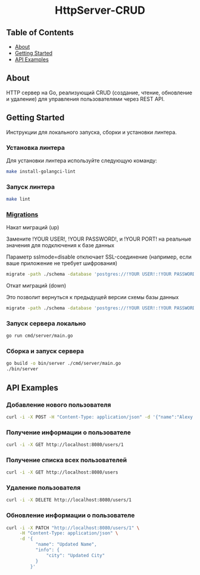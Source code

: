<h1 align="center">HttpServer-CRUD</h1>

## Table of Contents

- [About](#about)
- [Getting Started](#getting_started)
- [API Examples](#api_examples)

## About <a name = "about"></a>

HTTP сервер на Go, реализующий CRUD (создание, чтение, обновление и удаление) для управления пользователями через REST API.

## Getting Started <a name = "getting_started"></a>

Инструкции для локального запуска, сборки и установки линтера.

### Установка линтера

Для установки линтера используйте следующую команду:

```bash
make install-golangci-lint
```

### Запуск линтера

```bash
make lint
```
### [Migrations](https://github.com/golang-migrate/migrate)
Накат миграций (up)

Замените !YOUR USER!, !YOUR PASSWORD!, и !YOUR PORT! на реальные значения для подключения к базе данных

Параметр sslmode=disable отключает SSL-соединение (например, если ваше приложение не требует шифрования)

```bash
migrate -path ./schema -database 'postgres://!YOUR USER!:!YOUR PASSWORD!@localhost:!YOUR PORT!/postgres?sslmode=disable' up
```
Откат миграций (down)

Это позволит вернуться к предыдущей версии схемы базы данных

```bash
migrate -path ./schema -database 'postgres://!YOUR USER!:!YOUR PASSWORD!@localhost:!YOUR PORT!/postgres?sslmode=disable' down
```

### Запуск сервера локально

```bash
go run cmd/server/main.go
```

### Сборка и запуск сервера

```bash
go build -o bin/server ./cmd/server/main.go
./bin/server
```

## API Examples <a name = "api_examples"></a>

### Добавление нового пользователя

```bash
curl -i -X POST -H "Content-Type: application/json" -d '{"name":"Alexy Laiho","age":41,"email":"alexycobhc@example.com","info":{"street":"123 Main St","city":"Anytown"}}' http://localhost:8080/newuser
```

### Получение информации о пользователе

```bash
curl -i -X GET http://localhost:8080/users/1
```

### Получение списка всех пользователей

```bash
curl -i -X GET http://localhost:8080/users
```

### Удаление пользователя

```bash
curl -i -X DELETE http://localhost:8080/users/1
```

### Обновление информации о пользователе

```bash
curl -i -X PATCH "http://localhost:8080/users/1" \
     -H "Content-Type: application/json" \
     -d '{
           "name": "Updated Name",
           "info": {
               "city": "Updated City"
           }
         }'
```